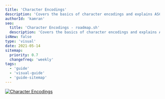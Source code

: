 ```yaml
---
title: 'Character Encodings'
description: 'Covers the basics of character encodings and explains ASCII vs Unicode'
authorId: 'kamran'
seo:
  title: 'Character Encodings - roadmap.sh'
  description: 'Covers the basics of character encodings and explains ASCII vs Unicode'
isNew: false
type: 'visual'
date: 2021-05-14
sitemap:
  priority: 0.7
  changefreq: 'weekly'
tags:
  - 'guide'
  - 'visual-guide'
  - 'guide-sitemap'
---
```


[![Character Encodings](/guides/character-encodings.png)](/guides/character-encodings.png)
